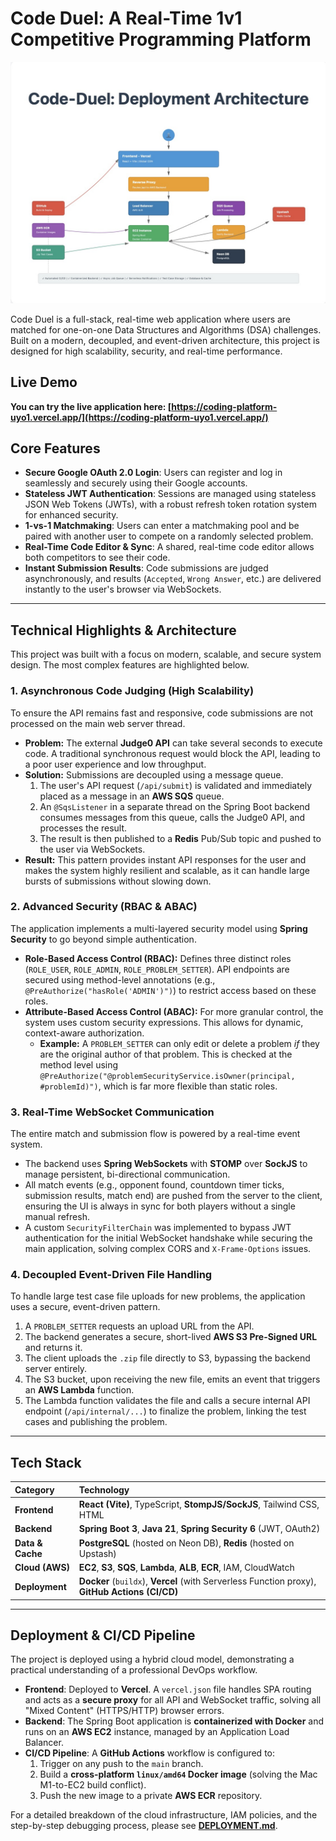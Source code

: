 # Code Duel: A Real-Time 1v1 Competitive Programming Platform

![Code-Duel Architecture Diagram](./assets/4F17645B-B8AD-45B5-8DC4-F5A88A835E20_1_201_a.jpeg)

Code Duel is a full-stack, real-time web application where users are matched for one-on-one Data Structures and Algorithms (DSA) challenges. Built on a modern, decoupled, and event-driven architecture, this project is designed for high scalability, security, and real-time performance.

##  Live Demo

**You can try the live application here: [https://coding-platform-uyo1.vercel.app/](https://coding-platform-uyo1.vercel.app/)**


##  Core Features

* **Secure Google OAuth 2.0 Login**: Users can register and log in seamlessly and securely using their Google accounts.
* **Stateless JWT Authentication**: Sessions are managed using stateless JSON Web Tokens (JWTs), with a robust refresh token rotation system for enhanced security.
* **1-vs-1 Matchmaking**: Users can enter a matchmaking pool and be paired with another user to compete on a randomly selected problem.
* **Real-Time Code Editor & Sync**: A shared, real-time code editor allows both competitors to see their code.
* **Instant Submission Results**: Code submissions are judged asynchronously, and results (`Accepted`, `Wrong Answer`, etc.) are delivered instantly to the user's browser via WebSockets.

---

##  Technical Highlights & Architecture

This project was built with a focus on modern, scalable, and secure system design. The most complex features are highlighted below.

### 1. Asynchronous Code Judging (High Scalability)

To ensure the API remains fast and responsive, code submissions are not processed on the main web server thread.

* **Problem:** The external **Judge0 API** can take several seconds to execute code. A traditional synchronous request would block the API, leading to a poor user experience and low throughput.
* **Solution:** Submissions are decoupled using a message queue.
    1.  The user's API request (`/api/submit`) is validated and immediately placed as a message in an **AWS SQS** queue.
    2.  An `@SqsListener` in a separate thread on the Spring Boot backend consumes messages from this queue, calls the Judge0 API, and processes the result.
    3.  The result is then published to a **Redis** Pub/Sub topic and pushed to the user via WebSockets.
* **Result:** This pattern provides instant API responses for the user and makes the system highly resilient and scalable, as it can handle large bursts of submissions without slowing down.

### 2. Advanced Security (RBAC & ABAC)

The application implements a multi-layered security model using **Spring Security** to go beyond simple authentication.

* **Role-Based Access Control (RBAC):** Defines three distinct roles (`ROLE_USER`, `ROLE_ADMIN`, `ROLE_PROBLEM_SETTER`). API endpoints are secured using method-level annotations (e.g., `@PreAuthorize("hasRole('ADMIN')")`) to restrict access based on these roles.
* **Attribute-Based Access Control (ABAC):** For more granular control, the system uses custom security expressions. This allows for dynamic, context-aware authorization.
    * **Example:** A `PROBLEM_SETTER` can only edit or delete a problem *if* they are the original author of that problem. This is checked at the method level using `@PreAuthorize("@problemSecurityService.isOwner(principal, #problemId)")`, which is far more flexible than static roles.

### 3. Real-Time WebSocket Communication

The entire match and submission flow is powered by a real-time event system.

* The backend uses **Spring WebSockets** with **STOMP** over **SockJS** to manage persistent, bi-directional communication.
* All match events (e.g., opponent found, countdown timer ticks, submission results, match end) are pushed from the server to the client, ensuring the UI is always in sync for both players without a single manual refresh.
* A custom `SecurityFilterChain` was implemented to bypass JWT authentication for the initial WebSocket handshake while securing the main application, solving complex CORS and `X-Frame-Options` issues.

### 4. Decoupled Event-Driven File Handling

To handle large test case file uploads for new problems, the application uses a secure, event-driven pattern.

1.  A `PROBLEM_SETTER` requests an upload URL from the API.
2.  The backend generates a secure, short-lived **AWS S3 Pre-Signed URL** and returns it.
3.  The client uploads the `.zip` file directly to S3, bypassing the backend server entirely.
4.  The S3 bucket, upon receiving the new file, emits an event that triggers an **AWS Lambda** function.
5.  The Lambda function validates the file and calls a secure internal API endpoint (`/api/internal/...`) to finalize the problem, linking the test cases and publishing the problem.

---

##  Tech Stack

| Category | Technology |
| :--- | :--- |
| **Frontend** | **React (Vite)**, TypeScript, **StompJS/SockJS**, Tailwind CSS, HTML |
| **Backend** | **Spring Boot 3**, **Java 21**, **Spring Security 6** (JWT, OAuth2) |
| **Data & Cache** | **PostgreSQL** (hosted on Neon DB), **Redis** (hosted on Upstash) |
| **Cloud (AWS)** | **EC2**, **S3**, **SQS**, **Lambda**, **ALB**, **ECR**, IAM, CloudWatch |
| **Deployment** | **Docker** (`buildx`), **Vercel** (with Serverless Function proxy), **GitHub Actions (CI/CD)** |

---

##  Deployment & CI/CD Pipeline

The project is deployed using a hybrid cloud model, demonstrating a practical understanding of a professional DevOps workflow.

* **Frontend**: Deployed to **Vercel**. A `vercel.json` file handles SPA routing and acts as a **secure proxy** for all API and WebSocket traffic, solving all "Mixed Content" (HTTPS/HTTP) browser errors.
* **Backend**: The Spring Boot application is **containerized with Docker** and runs on an **AWS EC2** instance, managed by an Application Load Balancer.
* **CI/CD Pipeline**: A **GitHub Actions** workflow is configured to:
    1.  Trigger on any push to the `main` branch.
    2.  Build a **cross-platform `linux/amd64` Docker image** (solving the Mac M1-to-EC2 build conflict).
    3.  Push the new image to a private **AWS ECR** repository.

For a detailed breakdown of the cloud infrastructure, IAM policies, and the step-by-step debugging process, please see **[DEPLOYMENT.md](DEPLOYMENT.md)**.